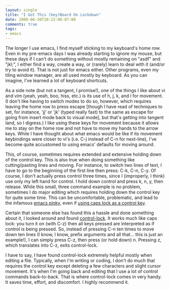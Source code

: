 ```yaml
---
layout: single
title: "I Got This (key)Board On Lockdown"
date: 2009-06-30T20:23:00-07:00
comments: true
tags:
- emacs
---
```

The longer I use emacs, I find myself sticking to my keyboard's home row. Even in my pre-emacs days I was already starting to ignore my mouse, but these days if I can't do something without mostly remaining on "asdf" and "jkl;", I either find a way, create a way, or (rarely) learn to deal with it (and/or try to avoid it). That is not just for emacs either. Other programs, even my tiling window manager, are all used mostly by keyboard. As you can imagine, I've learned a lot of keyboard shortcuts.
<!--more-->
As a side note (but not a tangent, I promise!), one of the things I like about vi and vim (yeah, yeah, boo, hiss, etc.) is its use of h, j, k, and l for movement. (I don't like having to switch modes to do so, however, which requires leaving the home row to press escape [though I have read of techniques to set, for instance, 'jj' or 'jk' (typed really fast) to the same as escape for going from insert mode back to visual mode], but that's getting into tangent land, so I digress.) I like using these keys for movement because it allows me to stay on the home row and not have to move my hands to the arrow keys. While I have thought about what emacs would be like if its movement keybindings were closer to vi's (i.e. C-j instead of C-n for next-line), I've become quite accustomed to using emacs' defaults for moving around.

This, of course, sometimes requires extended and extensive holding down of the control key. This is also true when doing something like cutting/pasting lines and moving. For instance, to switch two lines of text, I have to go to the beginning of the first line then press: C-k, C-n, C-y. Of course, I don't actually press control three times, since I (improperly, I think) use only my left hand for control. I hold down control and press k, n, y, then release. While this small, three command example is no problem, sometimes I do major editing which requires holding down the control key for quite some time. This can be uncomfortable, problematic, and lead to the infamous [emacs pinky](http://en.wikipedia.org/wiki/Emacs#Emacs_Pinky), even if [using caps lock as a control key](http://www.emacswiki.org/emacs/MovingTheCtrlKey).

Certain that someone else has found this a hassle and done something about it, I looked around and found [control-lock](http://www.emacswiki.org/emacs/ControlLock). It works much like caps lock: you turn it on (with C-z) then all keys pressed are interpreted as if control is being pressed. So, instead of pressing C-n ten times to move down ten lines (I know, I know, prefix arguments and all that... this is just an example!), I can simply press C-z, then press (or hold down) n. Pressing z, which translates into C-z, exits control-lock.

I have to say, I have found control-lock extremely helpful mostly when editing a file. Typically, when I'm writing or coding, I don't do much that requires the control key except deleting a few characters and slight cursor movement. It's when I'm going back and editing that I use a lot of control commands back-to-back. That is where control-lock comes in very handy. It saves time, effort, and discomfort. I highly recommend it.
